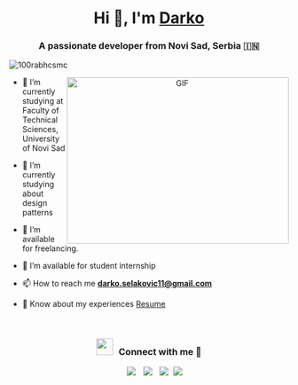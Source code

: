 <h1 align="center">Hi 👋, I'm <a href="https://100rabhcsmc.github.io/Me.io/" target="blank">
Darko</a></h1>
<h3 align="center">A passionate developer from Novi Sad, Serbia &#127470;&#127475</h3>

<p align="left"> <img src="https://komarev.com/ghpvc/?username=<darkoo59>" alt="100rabhcsmc" /> </p>


<a target="_blank" align="center">
  <img align="right" top="500" height="300" width="400" alt="GIF" src="https://media.giphy.com/media/SWoSkN6DxTszqIKEqv/giphy.gif">
</a>

- 🔭 I’m currently studying at Faculty of Technical Sciences, University of Novi Sad</a>

- 🌱 I’m currently studying about design patterns

- 🤝 I’m available for freelancing.

- 🌱 I’m available for student internship

- 📫 How to reach me **darko.selakovic11@gmail.com**

- 📄 Know about my experiences <a href="https://github.com/darkoo59/Me.io/blob/master/01SaurabhChavanReactNativeResume.pdf" target="blank">Resume</a>
<br/>
<h3 align="center" > <img src="https://media.giphy.com/media/iY8CRBdQXODJSCERIr/giphy.gif" width="30" height="30" style="margin-right: 10px;">Connect with me 🤝 </h3>

<p align="center">

 <div align="center"  class="icons-social" style="margin-left: 10px;">
        <a style="margin-left: 10px;"  target="_blank" href="https://www.linkedin.com/in/darko-selakovic-370792250/">
			<img src="https://img.icons8.com/doodle/40/000000/linkedin--v2.png"></a>
        <a style="margin-left: 10px;" target="_blank" href="https://github.com/darkoo59">
		<img src="https://img.icons8.com/doodle/40/000000/github--v1.png"></a>
        <a style="margin-left: 10px;" target="_blank" href="https://www.instagram.com/darko_s_11/">
			<img src="https://img.icons8.com/doodle/40/000000/instagram-new--v2.png"></a>
		<a style="margin-left: 5px;" target="_blank" href="https://github.com/100rabhcsmc/Me.io/blob/master/01SaurabhChavanReactNativeResume.pdf">
					<img src="https://img.icons8.com/plasticine/0.5x/resume.png" ></a>
      </div>

</p>
